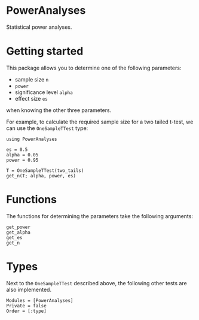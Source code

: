 # PowerAnalyses

Statistical power analyses.

# Getting started


This package allows you to determine one of the following parameters:

- sample size `n`
- `power`
- significance level `alpha`
- effect size `es`

when knowing the other three parameters.

For example, to calculate the required sample size for a two tailed t-test, we can use the `OneSampleTTest` type:

```@example
using PowerAnalyses

es = 0.5
alpha = 0.05
power = 0.95

T = OneSampleTTest(two_tails)
get_n(T; alpha, power, es)
```

# Functions

The functions for determining the parameters take the following arguments:

```@docs
get_power
get_alpha
get_es
get_n
```

# Types

Next to the `OneSampleTTest` described above, the following other tests are also implemented.

```@autodocs
Modules = [PowerAnalyses]
Private = false
Order = [:type]
```
